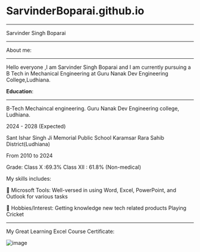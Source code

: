 # SarvinderBoparai.github.io
___

Sarvinder Singh Boparai

___

About me:

___
Hello everyone ,I am Sarvinder Singh Boparai and I am currently pursuing a B Tech in Mechanical Engineering at Guru Nanak Dev Engineering College,Ludhiana.
 
**Education**:

___
B-Tech Mechaincal engineering.
Guru Nanak Dev Engineering college, Ludhiana.

2024 - 2028 (Expected)

Sant Ishar Singh Ji Memorial Public School Karamsar Rara Sahib District(Ludhiana)

From 2010 to 2024

Grade: Class X :69.3%
Class XII : 61.8% (Non-medical)

My skills includes:

💼 Microsoft Tools: Well-versed in using Word, Excel, PowerPoint, and Outlook for various tasks

🏏 Hobbies/Interest:
Getting knowledge new tech related products
Playing Cricket
___
My Great Learning Excel Course Certificate:


![image](https://github.com/user-attachments/assets/fb2008a8-aeb4-40ba-801d-6de91c058d51)


